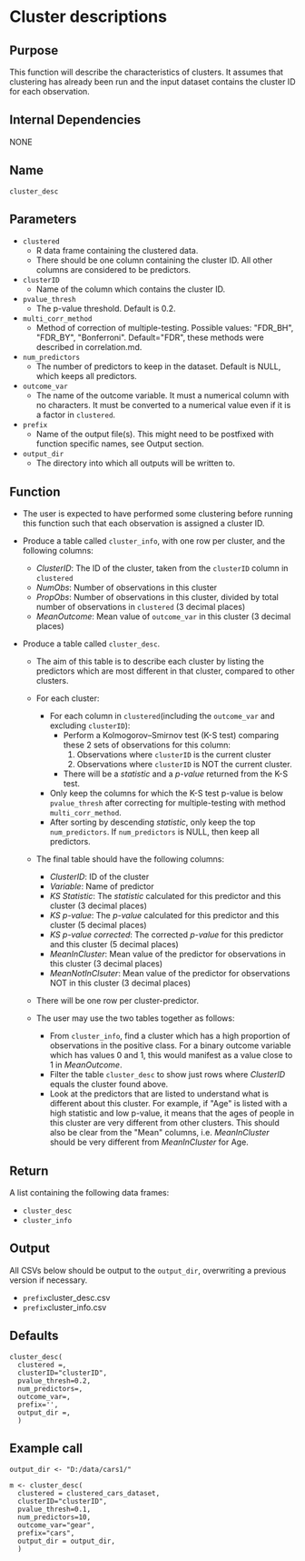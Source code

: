 # Cluster descriptions

## Purpose
This function will describe the characteristics of clusters. It assumes that clustering has already been run and the input dataset contains the cluster ID for each observation.

## Internal Dependencies
NONE

## Name
`cluster_desc`

## Parameters
* `clustered`
  * R data frame containing the clustered data.
  * There should be one column containing the cluster ID. All other columns are considered to be predictors.
* `clusterID`
  * Name of the column which contains the cluster ID.
* `pvalue_thresh`
  * The p-value threshold. Default is 0.2.
* `multi_corr_method`
  * Method of correction of multiple-testing. Possible values: "FDR_BH", "FDR_BY", "Bonferroni". Default="FDR", these methods were described in correlation.md.
* `num_predictors`
  * The number of predictors to keep in the dataset. Default is NULL, which keeps all predictors.  
* `outcome_var`
  * The name of the outcome variable. It must a numerical column with no characters. It must be converted to a numerical value even if it is a factor in `clustered`.
* `prefix`
  * Name of the output file(s). This might need to be postfixed with function specific names, see Output section.
* `output_dir`
  * The directory into which all outputs will be written to.

## Function
* The user is expected to have performed some clustering before running this function such that each observation is assigned a cluster ID.

* Produce a table called `cluster_info`, with one row per cluster, and the following columns:
  * _ClusterID_: The ID of the cluster, taken from the `clusterID` column in `clustered`
  * _NumObs_: Number of observations in this cluster
  * _PropObs_: Number of observations in this cluster, divided by total number of observations in `clustered` (3 decimal places)
  * _MeanOutcome_: Mean value of `outcome_var` in this cluster (3 decimal places)

* Produce a table called `cluster_desc`.
  * The aim of this table is to describe each cluster by listing the predictors which are most different in that cluster, compared to other clusters.
  * For each cluster:
    * For each column in `clustered`(including the `outcome_var` and excluding `clusterID`):
      * Perform a Kolmogorov–Smirnov test (K-S test) comparing these 2 sets of observations for this column:
        1. Observations where `clusterID` is the current cluster
        2. Observations where `clusterID` is NOT the current cluster.
      * There will be a _statistic_ and a _p-value_ returned from the K-S test.
    * Only keep the columns for which the K-S test p-value is below `pvalue_thresh` after correcting for multiple-testing with method `multi_corr_method`.
    * After sorting by descending _statistic_, only keep the top `num_predictors`. If `num_predictors` is NULL, then keep all predictors.
  * The final table should have the following columns:
    * _ClusterID_: ID of the cluster
    * _Variable_: Name of predictor
    * _KS Statistic_: The _statistic_ calculated for this predictor and this cluster (3 decimal places)
    * _KS p-value_: The _p-value_ calculated for this predictor and this cluster (5 decimal places)
    * _KS p-value corrected_: The corrected _p-value_ for this predictor and this cluster (5 decimal places)
    * _MeanInCluster_: Mean value of the predictor for observations in this cluster (3 decimal places)
    * _MeanNotInClsuter_: Mean value of the predictor for observations NOT in this cluster (3 decimal places)
  * There will be one row per cluster-predictor.

  * The user may use the two tables together as follows:
    * From `cluster_info`, find a cluster which has a high proportion of observations in the positive class. For a binary outcome variable which has values 0 and 1, this would manifest as a value close to 1 in _MeanOutcome_.
    * Filter the table `cluster_desc` to show just rows where _ClusterID_ equals the cluster found above.
    * Look at the predictors that are listed to understand what is different about this cluster. For example, if "Age" is listed with a high statistic and low p-value, it means that the ages of people in this cluster are very different from other clusters. This should also be clear from the "Mean" columns, i.e. _MeanInCluster_ should be very different from _MeanInCluster_ for Age.

## Return
A list containing the following data frames:
* `cluster_desc`
* `cluster_info`

## Output
All CSVs below should be output to the `output_dir`, overwriting a previous version if necessary.
* `prefix`cluster_desc.csv
* `prefix`cluster_info.csv

## Defaults
```
cluster_desc(
  clustered =,
  clusterID="clusterID",
  pvalue_thresh=0.2,
  num_predictors=,
  outcome_var=,
  prefix='',
  output_dir =,
  )  
```
## Example call
```
output_dir <- "D:/data/cars1/"

m <- cluster_desc(
  clustered = clustered_cars_dataset,
  clusterID="clusterID",
  pvalue_thresh=0.1,
  num_predictors=10,
  outcome_var="gear",
  prefix="cars",
  output_dir = output_dir,
  )  
```
